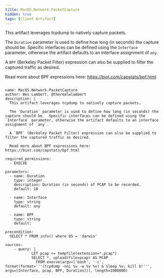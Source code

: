 ```yaml
---
title: MacOS.Network.PacketCapture
hidden: true
tags: [Client Artifact]
---
```


This artifact leverages tcpdump to natively capture packets.

The `Duration` parameter is used to define how long (in seconds) the capture should be.  Specific interfaces can be defined using the `Interface` parameter, otherwise the artifact defaults to an interface assignment of `any`.

A `BPF` (Berkeley Packet Filter) expression can also be supplied to filter the captured traffic as desired.

Read more about BPF expressions here: https://biot.com/capstats/bpf.html


<pre><code class="language-yaml">
name: MacOS.Network.PacketCapture
author: Wes Lambert, @therealwlambert
description: |
  This artifact leverages tcpdump to natively capture packets.

  The `Duration` parameter is used to define how long (in seconds) the capture should be.  Specific interfaces can be defined using the `Interface` parameter, otherwise the artifact defaults to an interface assignment of `any`.

  A `BPF` (Berkeley Packet Filter) expression can also be supplied to filter the captured traffic as desired.
  
  Read more about BPF expressions here: https://biot.com/capstats/bpf.html

required_permissions:
  - EXECVE

parameters:
  - name: Duration
    type: integer
    description: Duration (in seconds) of PCAP to be recorded.
    default: 10
  
  - name: Interface
    type: string
    default: any

  - name: BPF
    type: string
    default:
    
precondition:
  SELECT * FROM info() where OS = &#x27;darwin&#x27;

sources:
    - query: |
            LET pcap &lt;= tempfile(extension=&quot;.pcap&quot;)
            SELECT *, upload(file=pcap) AS PCAP
              FROM execve(argv=[&#x27;bash&#x27;, &#x27;-c&#x27;, format(format=&#x27;&#x27;&#x27;(tcpdump -nni %v -w %v %v) &amp; sleep %v; kill $!&#x27;&#x27;&#x27;, args=[Interface, pcap, BPF, Duration])], length=1000000)

</code></pre>

